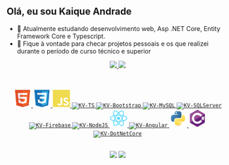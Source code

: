 ## Olá, eu sou Kaique Andrade

- 🌱 Atualmente estudando desenvolvimento web, Asp .NET Core, Entity Framework Core e Typescript.
- 💞️ Fique à vontade para checar projetos pessoais e os que realizei durante o período de curso técnico e superior

<div align="center">
  <a href="https://github.com/KAndrade-SP">
  <img height="180em" src="https://github-readme-stats.vercel.app/api?username=KAndrade-SP&show_icons=true&theme=dark&include_all_commits=true&count_private=true"/>
  <img height="180em" src="https://github-readme-stats.vercel.app/api/top-langs/?username=KAndrade-SP&layout=compact&langs_count=7&theme=dark"/>
</div>

  ##
  
 <div style="display: inline_block" align="center"><br>
  <a href="https://developer.mozilla.org/pt-BR/docs/Web/HTML">
     <code><img alt="KV-Html" height="40" width="40" src="https://raw.githubusercontent.com/devicons/devicon/master/icons/html5/html5-original.svg" /></code>
  </a>
  <a href="https://developer.mozilla.org/pt-BR/docs/Web/CSS">
     <code><img alt="KV-CSS" height="40" width="40" src="https://raw.githubusercontent.com/devicons/devicon/master/icons/css3/css3-original.svg" /></code>
  </a>
  <a href="https://developer.mozilla.org/pt-BR/docs/Web/JavaScript">
      <code><img alt="KV-JS" height="40" width="40" src="https://raw.githubusercontent.com/devicons/devicon/master/icons/javascript/javascript-plain.svg" /></code>
  </a>
  <a href="https://www.typescriptlang.org/docs/">
      <code><img alt="KV-TS" height="40" width="40" src="https://cdn.jsdelivr.net/gh/devicons/devicon/icons/typescript/typescript-original.svg" /></code>
  </a>
  <a href="https://getbootstrap.com/docs/4.1/getting-started/introduction/">
      <code><img alt="KV-Bootstrap" height="40" width="40" src="https://cdn.jsdelivr.net/gh/devicons/devicon/icons/bootstrap/bootstrap-original.svg" /></code>
  </a>
  <a href="https://dev.mysql.com/doc/">
      <code><img alt="KV-MySQL" height="40" width="40" src="https://cdn.jsdelivr.net/gh/devicons/devicon/icons/mysql/mysql-original.svg" /></code>
  </a>
  <a href="https://docs.microsoft.com/pt-br/sql/sql-server/?view=sql-server-ver15">
      <code><img alt="KV-SQLServer" height="40" width="40" src="https://cdn.jsdelivr.net/gh/devicons/devicon/icons/microsoftsqlserver/microsoftsqlserver-plain.svg" /></code>
  </a>
  <a href="https://firebase.google.com/docs/">
      <code><img alt="KV-Firebase" height="40" width="40" src="https://cdn.jsdelivr.net/gh/devicons/devicon/icons/firebase/firebase-plain.svg" /></code>
  </a>
  <a href="https://nodejs.org/en/docs/">
      <code><img alt="KV-NodeJS" height="40" width="40" src="https://cdn.jsdelivr.net/gh/devicons/devicon/icons/nodejs/nodejs-original.svg" /></code>
  </a>
  <a href="https://pt-br.reactjs.org/docs/getting-started.html">
      <code><img alt="KV-React" height="40" width="40" src="https://raw.githubusercontent.com/devicons/devicon/master/icons/react/react-original.svg" /></code>
  </a>
  <a href="https://angular.io/docs">
      <code><img alt="KV-Angular" height="40" width="40" src="https://cdn.jsdelivr.net/gh/devicons/devicon/icons/angularjs/angularjs-original.svg" /></code>
  </a>
  <a href="https://docs.python.org/">
      <code><img alt="KV-Python" height="40" width="40" src="https://raw.githubusercontent.com/devicons/devicon/master/icons/python/python-original.svg" /></code>
  </a>
  <a href="https://docs.microsoft.com/pt-br/dotnet/csharp/">
      <code><img alt="KV-CSharp" height="40" width="40" src="https://raw.githubusercontent.com/devicons/devicon/master/icons/csharp/csharp-original.svg" /></code>
  </a>
  <a href="https://docs.microsoft.com/pt-br/aspnet/core/">
      <code><img alt="KV-DotNetCore" height="40" width="40" src="https://cdn.jsdelivr.net/gh/devicons/devicon/icons/dotnetcore/dotnetcore-original.svg" /></code>
  </a>
</div>
  
  ##

<div align="center"> 
  <a href="https://www.linkedin.com/in/kaique-andrade-silva-viana-338675228" target="_blank"><img src="https://img.shields.io/badge/-LinkedIn-%230077B5?style=for-the-badge&logo=linkedin&logoColor=white" target="_blank"></a> 
  <a href = "mailto:kaique.viana090@gmail.com"><img src="https://img.shields.io/badge/Gmail-D14836?style=for-the-badge&logo=gmail&logoColor=white" target="_blank"></a>
</div>
